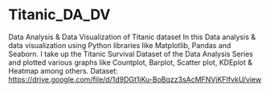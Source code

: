 # Titanic_DA_DV
Data Analysis &amp; Data Visualization of Titanic dataset
In this Data analysis & data visualization using Python libraries like Matplotlib, Pandas and Seaborn.
I take up the Titanic Survival Dataset of the Data Analysis Series and plotted various graphs like Countplot, Barplot, Scatter plot, KDEplot & Heatmap among others.
Dataset: https://drive.google.com/file/d/1d9DGt1jKu-BoBqzz3sAcMFNVjKFIfvkU/view

